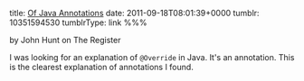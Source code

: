 title: [Of Java Annotations](http://www.theregister.co.uk/2006/02/24/java_annotations/)
date: 2011-09-18T08:01:39+0000
tumblr: 10351594530
tumblrType: link
%%%

by John Hunt on The Register

I was looking for an explanation of `@Override` in Java. It's an annotation. This is the clearest explanation of annotations I found.
